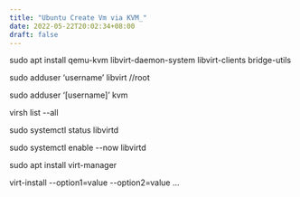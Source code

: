 ```yaml
---
title: "Ubuntu Create Vm via KVM_"
date: 2022-05-22T20:02:34+08:00
draft: false
---
```




sudo apt install qemu-kvm libvirt-daemon-system libvirt-clients bridge-utils

sudo adduser ‘username’ libvirt //root

sudo adduser ‘[username]’ kvm

virsh list --all

sudo systemctl status libvirtd

sudo systemctl enable --now libvirtd

sudo apt install virt-manager




virt-install --option1=value --option2=value ...